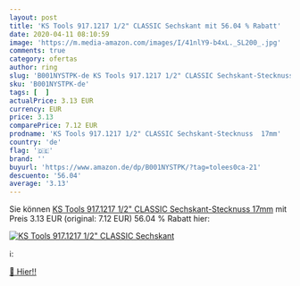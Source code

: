 ```yaml
---
layout: post
title: 'KS Tools 917.1217 1/2" CLASSIC Sechskant mit 56.04 % Rabatt'
date: 2020-04-11 08:10:59
image: 'https://m.media-amazon.com/images/I/41nlY9-b4xL._SL200_.jpg'
comments: true
category: ofertas
author: ring
slug: 'B001NYSTPK-de KS Tools 917.1217 1/2" CLASSIC Sechskant-Stecknuss 17mm'
sku: 'B001NYSTPK-de'
tags: [  ]
actualPrice: 3.13 EUR
currency: EUR
price: 3.13
comparePrice: 7.12 EUR
prodname: 'KS Tools 917.1217 1/2" CLASSIC Sechskant-Stecknuss  17mm'
country: 'de'
flag: '🇩🇪'
brand: ''
buyurl: 'https://www.amazon.de/dp/B001NYSTPK/?tag=tolees0ca-21'
descuento: '56.04'
average: '3.13'
---
```


Sie können [KS Tools 917.1217 1/2" CLASSIC Sechskant-Stecknuss  17mm](https://www.amazon.de/dp/B001NYSTPK/?tag=tolees0ca-21) mit Preis 3.13 EUR (original: 7.12 EUR) 56.04 % Rabatt hier:

[![KS Tools 917.1217 1/2" CLASSIC Sechskant](https://m.media-amazon.com/images/I/41nlY9-b4xL._SL200_.jpg)](https://www.amazon.de/dp/B001NYSTPK/?tag=tolees0ca-21)

ℹ️:


[🛒 Hier!!](https://www.amazon.de/dp/B001NYSTPK/?tag=tolees0ca-21)
